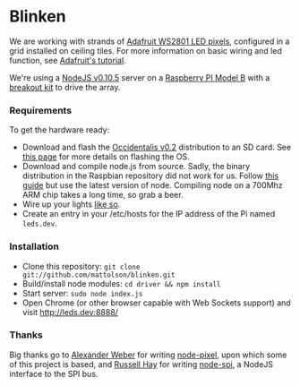 # Blinken

We are working with strands of [Adafruit WS2801 LED pixels](https://www.adafruit.com/products/322), configured in a grid installed
on ceiling tiles. For more information on basic wiring and led function, see [Adafruit's tutorial](http://learn.adafruit.com/12mm-led-pixels/).

We're using a [NodeJS v0.10.5](https://github.com/joyent/node) server on a [Raspberry PI Model B](http://www.raspberrypi.org/) with a 
[breakout kit](http://adafruit.com/products/914) to drive the array.

### Requirements

To get the hardware ready:

* Download and flash the [Occidentalis v0.2](http://learn.adafruit.com/adafruit-raspberry-pi-educational-linux-distro/occidentalis-v0-dot-2) distribution
to an SD card. See [this page](http://elinux.org/RPi_Easy_SD_Card_Setup) for more details on flashing the OS.
* Download and compile node.js from source. Sadly, the binary distribution in the Raspbian repository did not work for us. Follow 
[this guide](https://gist.github.com/3301813) but use the latest version of node. Compiling node on a 700Mhz ARM chip takes a long time, so grab a beer.
* Wire up your lights [like so](http://learn.adafruit.com/light-painting-with-raspberry-pi/hardware).
* Create an entry in your /etc/hosts for the IP address of the Pi named `leds.dev`.

### Installation

* Clone this repository: `git clone git://github.com/mattolson/blinken.git`
* Build/install node modules: `cd driver && npm install`
* Start server: `sudo node index.js`
* Open Chrome (or other browser capable with Web Sockets support) and visit http://leds.dev:8888/

### Thanks

Big thanks go to [Alexander Weber](https://github.com/tinkerlog) for writing [node-pixel](https://github.com/tinkerlog/node-pixel), upon which 
some of this project is based, and [Russell Hay](https://github.com/RussTheAerialist) for writing [node-spi](https://github.com/RussTheAerialist/node-spi),
a NodeJS interface to the SPI bus.

